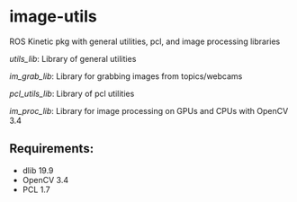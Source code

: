 # image-utils
ROS Kinetic pkg with general utilities, pcl, and image processing libraries

*utils_lib*: Library of general utilities

*im_grab_lib*: Library for grabbing images from topics/webcams

*pcl_utils_lib*: Library of pcl utilities

*im_proc_lib*: Library for image processing on GPUs and CPUs with OpenCV 3.4
   
## Requirements:
  - dlib 19.9
  - OpenCV 3.4
  - PCL 1.7
